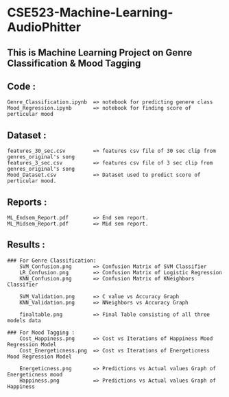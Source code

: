 # CSE523-Machine-Learning-AudioPhitter
## This is Machine Learning Project on Genre Classification & Mood Tagging


## Code : 
    Genre_Classification.ipynb  => notebook for predicting genere class
    Mood_Regression.ipynb       => notebook for finding score of perticular mood

## Dataset :
    features_30_sec.csv         => features csv file of 30 sec clip from genres_original's song
    features_3_sec.csv          => features csv file of 3 sec clip from genres_original's song
    Mood_Dataset.csv            => Dataset used to predict score of perticular mood.

## Reports :
    ML_Endsem_Report.pdf        => End sem report.
    ML_Midsem_Report.pdf        => Mid sem report.

## Results :
    ### For Genre Classification:
        SVM_Confusion.png       => Confusion Matrix of SVM Classifier
        LR_Confusion.png        => Confusion Matrix of Logistic Regression
        KNN_Confusion.png       => Confusion Matrix of KNeighbors Classifier

        SVM_Validation.png      => C value vs Accuracy Graph
        KNN_Validation.png      => NNeighbors vs Accuracy Graph

        finaltable.png          => Final Table consisting of all three models data

    ### For Mood Tagging : 
        Cost_Happiness.png      => Cost vs Iterations of Happiness Mood Regression Model
        Cost_Energeticness.png  => Cost vs Iterations of Energeticness Mood Regression Model

        Energeticness.png       => Predictions vs Actual values Graph of Energeticness mood
        Happiness.png           => Predictions vs Actual values Graph of Happiness
